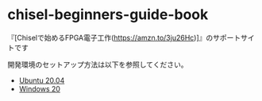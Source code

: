 # chisel-beginners-guide-book
『[Chiselで始めるFPGA電子工作(https://amzn.to/3ju26Hc)]』のサポートサイトです

開発環境のセットアップ方法は以下を参照してください。

* [Ubuntu 20.04](./chap_02/ubuntu_setup.md)
* [Windows 20](./chap_02/windows_setup.md)
